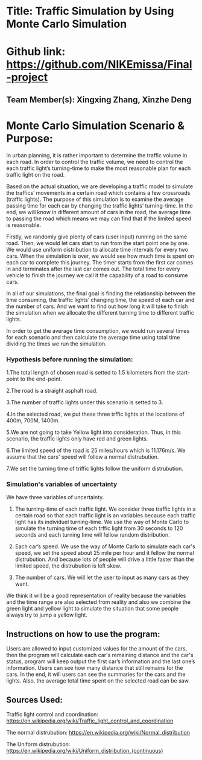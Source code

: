 # Title: Traffic Simulation by Using Monte Carlo Simulation

# Github link: https://github.com/NIKEmissa/Final-project

## Team Member(s): Xingxing Zhang, Xinzhe Deng

# Monte Carlo Simulation Scenario & Purpose:
  In urban planning, it is rather important to determine the traffic volume in each road. In order to control the traffic volume, we need to control the each traffic light’s turning-time to make the most reasonable plan for each traffic light on the road.
  
  Based on the actual situation, we are developing a traffic model to simulate the traffics’ movements in a certain road which contains a few crossroads (traffic lights).  The purpose of this simulation is to examine the average passing time for each car by changing the traffic lights’ turning-time. In the end, we will know in different amount of cars in the road, the average time to passing the road which means we may can find that if the limited speed is reasonable.
  
  Firstly, we randomly give plenty of cars (user input) running on the same road. Then, we would let cars start to run from the start point one by one. We would use uniform distribution to allocate time intervals for every two cars. When the simulation is over, we would see how much time is spent on each car to complete this journey. The timer starts from the first car comes in and terminates after the last car comes out. The total time for every vehicle to finish the journey we call it the capability of a road to consume cars.

  In all of our simulations, the final goal is finding the relationship between the time consuming, the traffic lights’ changing time, the speed of each car and the number of cars. And we want to find out how long it will take to finish the simulation when we allocate the different turning time to different traffic lights.
  
  In order to get the average time consumption, we would run several times for each scenario and then calculate the average time using total time dividing the times we run the simulation.

### Hypothesis before running the simulation:
1.The total length of chosen road is setted to 1.5 kilometers from the start-point to the end-point. 

2.The road is a straight asphalt road.

3.The number of traffic lights under this scenario is setted to 3.

4.In the selected road, we put these three trffic lights at the locations of 400m, 700M, 1400m.

5.We are not going to take Yellow light into consideration. Thus, in this scenario, the traffic lights only have red and green lights.

6.The limited speed of the road is 25 miles/hours which is 11.176m/s. We assume that the cars' speed will follow a normal distrubution.

7.We set the turning time of triffic lights follow the uniform distrubution.

### Simulation's variables of uncertainty
  We have three variables of uncertainty.
  1. The turning-time of each traffic light.
  We consider three traffic lights in a certain road so that each traffic light is an variables because each traffic light has its individuel turning-time. We use the way of Monte Carlo to simulate the turning time of each trffic light from 30 seconds to 120 seconds and each turning time will fellow random distribution.
  
 2. Each car’s speed.
  We use the way of Monte Carlo to simulate each car's speed, we set the speed about 25 mile per hour and it fellow the normal distrubution. And because lots of people will drive a little faster than the limited speed, the distrubution is left skew.
  
  3. The number of cars.
  We will let the user to input as many cars as they want.
  
  We think it will be a good representation of reality because the variables and the time range are also selected from reality and also we combine the green light and yellow light to simulate the situation that some people always try to jump a yellow light.

## Instructions on how to use the program:
  Users are allowed to input customized values for the amount of the cars, then the program will calculate each car's remaining distance and the car's status, program will keep output the first car’s information and the last one’s information. Users can see how many distance that still remains for the cars. In the end, it will users can see the summaries for the cars and the lights. Also, the average total time spent on the selected road can be saw.

## Sources Used:
Traffic light control and coordination: https://en.wikipedia.org/wiki/Traffic_light_control_and_coordination

The normal distrubution: https://en.wikipedia.org/wiki/Normal_distribution

The Uniform distrubution: https://en.wikipedia.org/wiki/Uniform_distribution_(continuous)
